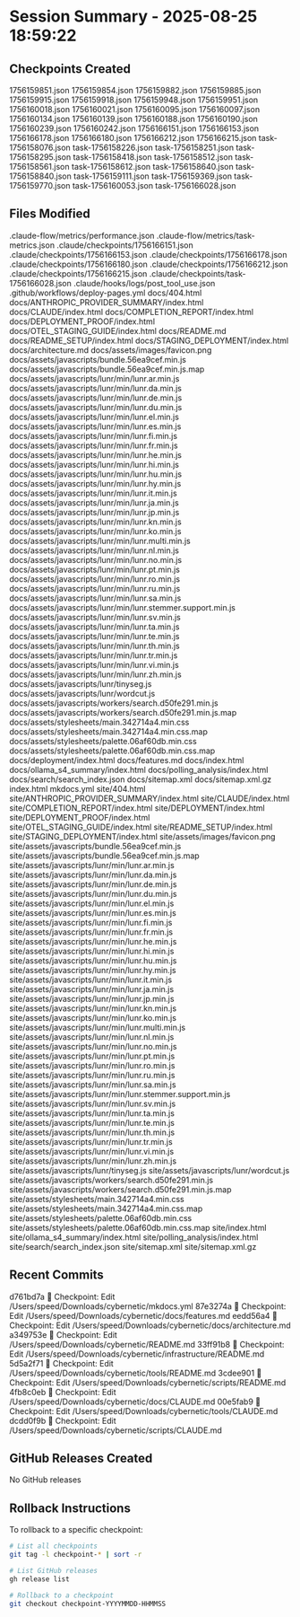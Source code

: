 # Session Summary - 2025-08-25 18:59:22

## Checkpoints Created
1756159851.json
1756159854.json
1756159882.json
1756159885.json
1756159915.json
1756159918.json
1756159948.json
1756159951.json
1756160018.json
1756160021.json
1756160095.json
1756160097.json
1756160134.json
1756160139.json
1756160188.json
1756160190.json
1756160239.json
1756160242.json
1756166151.json
1756166153.json
1756166178.json
1756166180.json
1756166212.json
1756166215.json
task-1756158076.json
task-1756158226.json
task-1756158251.json
task-1756158295.json
task-1756158418.json
task-1756158512.json
task-1756158561.json
task-1756158612.json
task-1756158640.json
task-1756158840.json
task-1756159111.json
task-1756159369.json
task-1756159770.json
task-1756160053.json
task-1756166028.json

## Files Modified
.claude-flow/metrics/performance.json
.claude-flow/metrics/task-metrics.json
.claude/checkpoints/1756166151.json
.claude/checkpoints/1756166153.json
.claude/checkpoints/1756166178.json
.claude/checkpoints/1756166180.json
.claude/checkpoints/1756166212.json
.claude/checkpoints/1756166215.json
.claude/checkpoints/task-1756166028.json
.claude/hooks/logs/post_tool_use.json
.github/workflows/deploy-pages.yml
docs/404.html
docs/ANTHROPIC_PROVIDER_SUMMARY/index.html
docs/CLAUDE/index.html
docs/COMPLETION_REPORT/index.html
docs/DEPLOYMENT_PROOF/index.html
docs/OTEL_STAGING_GUIDE/index.html
docs/README.md
docs/README_SETUP/index.html
docs/STAGING_DEPLOYMENT/index.html
docs/architecture.md
docs/assets/images/favicon.png
docs/assets/javascripts/bundle.56ea9cef.min.js
docs/assets/javascripts/bundle.56ea9cef.min.js.map
docs/assets/javascripts/lunr/min/lunr.ar.min.js
docs/assets/javascripts/lunr/min/lunr.da.min.js
docs/assets/javascripts/lunr/min/lunr.de.min.js
docs/assets/javascripts/lunr/min/lunr.du.min.js
docs/assets/javascripts/lunr/min/lunr.el.min.js
docs/assets/javascripts/lunr/min/lunr.es.min.js
docs/assets/javascripts/lunr/min/lunr.fi.min.js
docs/assets/javascripts/lunr/min/lunr.fr.min.js
docs/assets/javascripts/lunr/min/lunr.he.min.js
docs/assets/javascripts/lunr/min/lunr.hi.min.js
docs/assets/javascripts/lunr/min/lunr.hu.min.js
docs/assets/javascripts/lunr/min/lunr.hy.min.js
docs/assets/javascripts/lunr/min/lunr.it.min.js
docs/assets/javascripts/lunr/min/lunr.ja.min.js
docs/assets/javascripts/lunr/min/lunr.jp.min.js
docs/assets/javascripts/lunr/min/lunr.kn.min.js
docs/assets/javascripts/lunr/min/lunr.ko.min.js
docs/assets/javascripts/lunr/min/lunr.multi.min.js
docs/assets/javascripts/lunr/min/lunr.nl.min.js
docs/assets/javascripts/lunr/min/lunr.no.min.js
docs/assets/javascripts/lunr/min/lunr.pt.min.js
docs/assets/javascripts/lunr/min/lunr.ro.min.js
docs/assets/javascripts/lunr/min/lunr.ru.min.js
docs/assets/javascripts/lunr/min/lunr.sa.min.js
docs/assets/javascripts/lunr/min/lunr.stemmer.support.min.js
docs/assets/javascripts/lunr/min/lunr.sv.min.js
docs/assets/javascripts/lunr/min/lunr.ta.min.js
docs/assets/javascripts/lunr/min/lunr.te.min.js
docs/assets/javascripts/lunr/min/lunr.th.min.js
docs/assets/javascripts/lunr/min/lunr.tr.min.js
docs/assets/javascripts/lunr/min/lunr.vi.min.js
docs/assets/javascripts/lunr/min/lunr.zh.min.js
docs/assets/javascripts/lunr/tinyseg.js
docs/assets/javascripts/lunr/wordcut.js
docs/assets/javascripts/workers/search.d50fe291.min.js
docs/assets/javascripts/workers/search.d50fe291.min.js.map
docs/assets/stylesheets/main.342714a4.min.css
docs/assets/stylesheets/main.342714a4.min.css.map
docs/assets/stylesheets/palette.06af60db.min.css
docs/assets/stylesheets/palette.06af60db.min.css.map
docs/deployment/index.html
docs/features.md
docs/index.html
docs/ollama_s4_summary/index.html
docs/polling_analysis/index.html
docs/search/search_index.json
docs/sitemap.xml
docs/sitemap.xml.gz
index.html
mkdocs.yml
site/404.html
site/ANTHROPIC_PROVIDER_SUMMARY/index.html
site/CLAUDE/index.html
site/COMPLETION_REPORT/index.html
site/DEPLOYMENT/index.html
site/DEPLOYMENT_PROOF/index.html
site/OTEL_STAGING_GUIDE/index.html
site/README_SETUP/index.html
site/STAGING_DEPLOYMENT/index.html
site/assets/images/favicon.png
site/assets/javascripts/bundle.56ea9cef.min.js
site/assets/javascripts/bundle.56ea9cef.min.js.map
site/assets/javascripts/lunr/min/lunr.ar.min.js
site/assets/javascripts/lunr/min/lunr.da.min.js
site/assets/javascripts/lunr/min/lunr.de.min.js
site/assets/javascripts/lunr/min/lunr.du.min.js
site/assets/javascripts/lunr/min/lunr.el.min.js
site/assets/javascripts/lunr/min/lunr.es.min.js
site/assets/javascripts/lunr/min/lunr.fi.min.js
site/assets/javascripts/lunr/min/lunr.fr.min.js
site/assets/javascripts/lunr/min/lunr.he.min.js
site/assets/javascripts/lunr/min/lunr.hi.min.js
site/assets/javascripts/lunr/min/lunr.hu.min.js
site/assets/javascripts/lunr/min/lunr.hy.min.js
site/assets/javascripts/lunr/min/lunr.it.min.js
site/assets/javascripts/lunr/min/lunr.ja.min.js
site/assets/javascripts/lunr/min/lunr.jp.min.js
site/assets/javascripts/lunr/min/lunr.kn.min.js
site/assets/javascripts/lunr/min/lunr.ko.min.js
site/assets/javascripts/lunr/min/lunr.multi.min.js
site/assets/javascripts/lunr/min/lunr.nl.min.js
site/assets/javascripts/lunr/min/lunr.no.min.js
site/assets/javascripts/lunr/min/lunr.pt.min.js
site/assets/javascripts/lunr/min/lunr.ro.min.js
site/assets/javascripts/lunr/min/lunr.ru.min.js
site/assets/javascripts/lunr/min/lunr.sa.min.js
site/assets/javascripts/lunr/min/lunr.stemmer.support.min.js
site/assets/javascripts/lunr/min/lunr.sv.min.js
site/assets/javascripts/lunr/min/lunr.ta.min.js
site/assets/javascripts/lunr/min/lunr.te.min.js
site/assets/javascripts/lunr/min/lunr.th.min.js
site/assets/javascripts/lunr/min/lunr.tr.min.js
site/assets/javascripts/lunr/min/lunr.vi.min.js
site/assets/javascripts/lunr/min/lunr.zh.min.js
site/assets/javascripts/lunr/tinyseg.js
site/assets/javascripts/lunr/wordcut.js
site/assets/javascripts/workers/search.d50fe291.min.js
site/assets/javascripts/workers/search.d50fe291.min.js.map
site/assets/stylesheets/main.342714a4.min.css
site/assets/stylesheets/main.342714a4.min.css.map
site/assets/stylesheets/palette.06af60db.min.css
site/assets/stylesheets/palette.06af60db.min.css.map
site/index.html
site/ollama_s4_summary/index.html
site/polling_analysis/index.html
site/search/search_index.json
site/sitemap.xml
site/sitemap.xml.gz

## Recent Commits
d761bd7a 🔖 Checkpoint: Edit /Users/speed/Downloads/cybernetic/mkdocs.yml
87e3274a 🔖 Checkpoint: Edit /Users/speed/Downloads/cybernetic/docs/features.md
eedd56a4 🔖 Checkpoint: Edit /Users/speed/Downloads/cybernetic/docs/architecture.md
a349753e 🔖 Checkpoint: Edit /Users/speed/Downloads/cybernetic/README.md
33ff91b8 🔖 Checkpoint: Edit /Users/speed/Downloads/cybernetic/infrastructure/README.md
5d5a2f71 🔖 Checkpoint: Edit /Users/speed/Downloads/cybernetic/tools/README.md
3cdee901 🔖 Checkpoint: Edit /Users/speed/Downloads/cybernetic/scripts/README.md
4fb8c0eb 🔖 Checkpoint: Edit /Users/speed/Downloads/cybernetic/docs/CLAUDE.md
00e5fab9 🔖 Checkpoint: Edit /Users/speed/Downloads/cybernetic/tools/CLAUDE.md
dcdd0f9b 🔖 Checkpoint: Edit /Users/speed/Downloads/cybernetic/scripts/CLAUDE.md

## GitHub Releases Created
No GitHub releases

## Rollback Instructions
To rollback to a specific checkpoint:
```bash
# List all checkpoints
git tag -l checkpoint-* | sort -r

# List GitHub releases
gh release list

# Rollback to a checkpoint
git checkout checkpoint-YYYYMMDD-HHMMSS
```
